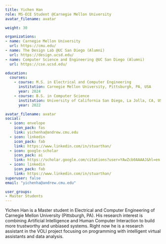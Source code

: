 ```yaml
---
title: Yichen Han
role: MS-ECE Student @Carnegie Mellon University
avatar_filename: avatar

weight: 30

organizations:
- name: Carnegie Mellon University
  url: https://cmu.edu/
- name: The Design Lab @UC San Diego (Alumni)
  url: https://design.ucsd.edu/
- name: Computer Science and Engineering @UC San Diego (Alumni)
  url: https://cse.ucsd.edu/

education:
  courses:
    - course: M.S. in Electrical and Computer Engineering
      institution: Carnegie Mellon University, Pittsburgh, PA, USA
      year: 2024
    - course: B.S. in Computer Science
      institution: University of California San Diego, La Jolla, CA, USA
      year: 2022

avatar_filename: avatar
social:
  - icon: envelope
    icon_pack: fas
    link: yichenha@andrew.cmu.edu
  - icon: linkedin
    icon_pack: fab
    link: https://www.linkedin.com/in/stuarthan/
  - icon: google-scholar
    icon_pack: ai
    link: https://scholar.google.com/citations?user=YAwZcb0AAAAJ&hl=en
  - icon: linkedin
    icon_pack: fab
    link: https://www.linkedin.com/in/stuarthan/
superuser: false
email: "yichenha@andrew.cmu.edu"

user_groups:
- Master Students
---
```


Yichen Han is a Master student in Electrical and Computer Engineering of Carnegie Mellon University (Pittsburgh, PA). His research interest is combining Artificial Intelligence and Human Computer Interaction to build more trustworthy and unbiased systems. Right now he is a research assistant in the VOLI project focusing on programming with intelligent virtual assistants and data analysis.